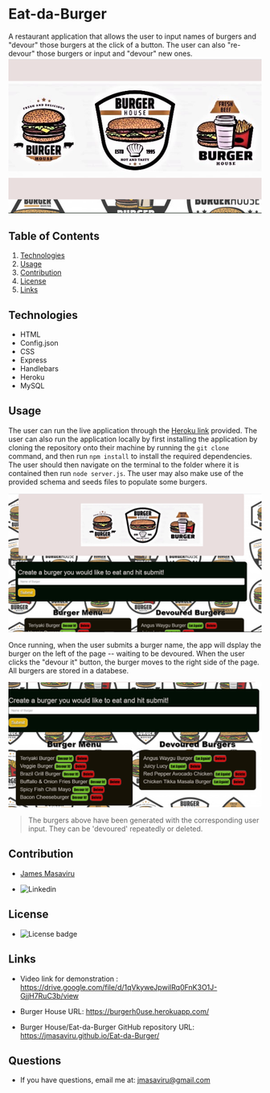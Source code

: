 # Eat-da-Burger
A restaurant application that allows the user to input names of burgers and "devour" those burgers at the click of a button. The user can also "re-devour" those burgers or input and "devour" new ones. 
![Burger House Screenshot](/public/assets/images/screenshot0.png)

## Table of Contents
  1. [Technologies](#technologies)
  2. [Usage](#usage)
  3. [Contribution](#contribution)
  4. [License](#license)
  5. [Links](#links)

  ## Technologies

  * HTML
  * Config.json
  * CSS
  * Express
  * Handlebars
  * Heroku
  * MySQL

  ## Usage
  The user can run the live application through the [Heroku link](https://burgerh0use.herokuapp.com/) provided.
  The user can also run the application locally by first installing the application by cloning the repository onto their machine by running the `git clone` command, and then run `npm install` to install the required dependencies. The user should then navigate on the terminal to the folder where it is contained then run `node server.js`. The user may also make use of the provided schema and seeds files to populate some burgers.

  ![Create Burger Screenshot](/public/assets/images/screenshot1.png)

  Once running, when the user submits a burger name, the app will dsplay the burger on the left of the page -- waiting to be devoured. When the user clicks the "devour it" button, the burger moves to the right side of the page. All burgers are stored in a databese.
  

  ![Burgers Screenshot](/public/assets/images/screenshot2.png)

  >The burgers above have been generated with the corresponding user input. They can be 'devoured' repeatedly or deleted. 

  ## Contribution
  - [James Masaviru](https://github.com/jmasaviru)
  * ![Linkedin](https://www.linkedin.com/in/james-masaviru-ba0a2117/)
  
   ## License
  *  ![License badge](https://img.shields.io/badge/License-MIT-green)

## Links

* Video link for demonstration : https://drive.google.com/file/d/1qVkyweJpwiIRq0FnK3O1J-GjjH7RuC3b/view

* Burger House URL: https://burgerh0use.herokuapp.com/

* Burger House/Eat-da-Burger GitHub repository URL: https://jmasaviru.github.io/Eat-da-Burger/

## Questions
  * If you have questions, email me at: jmasaviru@gmail.com
